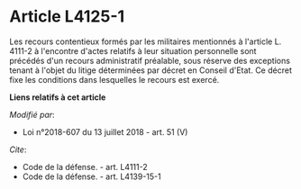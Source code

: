 # Article L4125-1

Les recours contentieux formés par les militaires mentionnés à l'article L. 4111-2 à l'encontre d'actes relatifs à leur
situation personnelle sont précédés d'un recours administratif préalable, sous réserve des exceptions tenant à l'objet du
litige déterminées par décret en Conseil d'Etat. Ce décret fixe les conditions dans lesquelles le recours est exercé.

**Liens relatifs à cet article**

_Modifié par_:

  - Loi n°2018-607 du 13 juillet 2018 - art. 51 (V)

_Cite_:

  - Code de la défense. - art. L4111-2
  - Code de la défense. - art. L4139-15-1
